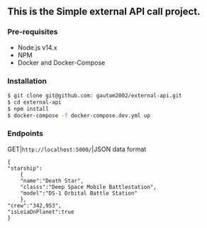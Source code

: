 ## This is the Simple external API call project.

### Pre-requisites

- Node.js v14.x
- NPM
- Docker and Docker-Compose

### Installation

```bash
$ git clone git@github.com: gautam2002/external-api.git
$ cd external-api
$ npm install
$ docker-compose -f docker-compose.dev.yml up
```

### Endpoints

GET|`http://localhost:5000/`|JSON data format

```
{
"starship":
    {
    "name":"Death Star",
    "classs":"Deep Space Mobile Battlestation",
    "model":"DS-1 Orbital Battle Station"
    },
"crew":"342,953",
"isLeiaOnPlanet":true
}
```

